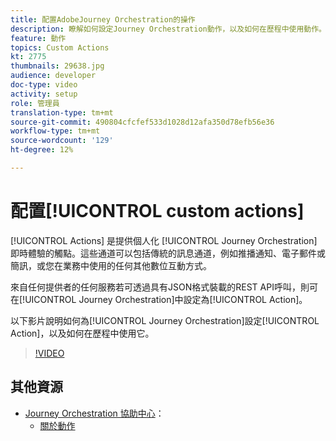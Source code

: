 ```yaml
---
title: 配置AdobeJourney Orchestration的操作
description: 瞭解如何設定Journey Orchestration動作，以及如何在歷程中使用動作。
feature: 動作
topics: Custom Actions
kt: 2775
thumbnails: 29638.jpg
audience: developer
doc-type: video
activity: setup
role: 管理員
translation-type: tm+mt
source-git-commit: 490804cfcfef533d1028d12afa350d78efb56e36
workflow-type: tm+mt
source-wordcount: '129'
ht-degree: 12%

---
```



# 配置[!UICONTROL custom actions]

[!UICONTROL Actions] 是提供個人化 [!UICONTROL Journey Orchestration] 即時體驗的觸點。這些通道可以包括傳統的訊息通道，例如推播通知、電子郵件或簡訊，或您在業務中使用的任何其他數位互動方式。

來自任何提供者的任何服務若可透過具有JSON格式裝載的REST API呼叫，則可在[!UICONTROL Journey Orchestration]中設定為[!UICONTROL Action]。

以下影片說明如何為[!UICONTROL Journey Orchestration]設定[!UICONTROL Action]，以及如何在歷程中使用它。

>[!VIDEO](https://video.tv.adobe.com/v/29638?quality=12)

## 其他資源

* [Journey Orchestration 協助中心](https://docs.adobe.com/content/help/zh-Hant/journeys/using/journey-orchestration-home.html)：
   * [關於動作](https://docs.adobe.com/content/help/en/journeys/using/action-journeys/action.html)
